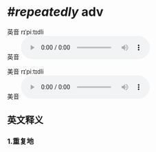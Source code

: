 # ***\#repeatedly*** adv
英音 rɪˈpiːtɪdli  
英音
<audio src="./media/repeatedly1_AAC.aac" controls="controls"></audio>

美音 rɪˈpiːtɪdli  
美音
<audio src="./media/repeatedly2_AAC.aac" controls="controls"></audio>



  

英文释义
---
### 1.**重复地**  


